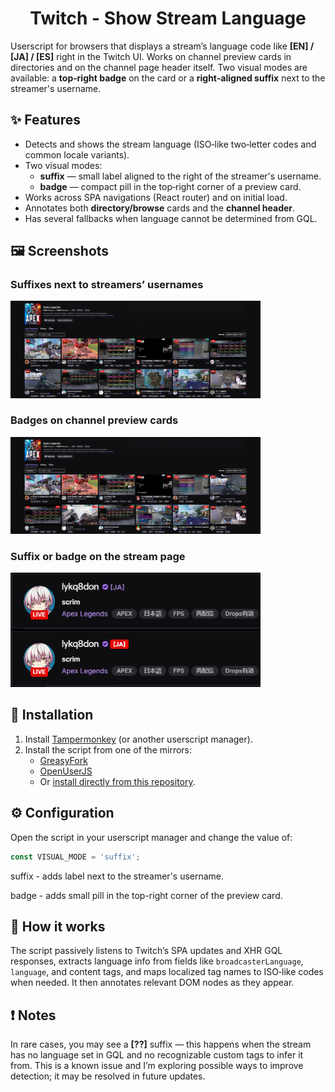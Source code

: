 <h1 align="center">
Twitch - Show Stream Language
</h1>

Userscript for browsers that displays a stream’s language code like **[EN] / [JA] / [ES]** right in the Twitch UI.
Works on channel preview cards in directories and on the channel page header itself.
Two visual modes are available: a **top‑right badge** on the card or a **right‑aligned suffix** next to the streamer's username.

## ✨ Features

- Detects and shows the stream language (ISO‑like two‑letter codes and common locale variants).
- Two visual modes:
  - **suffix** — small label aligned to the right of the streamer's username.
  - **badge** — compact pill in the top‑right corner of a preview card.  
- Works across SPA navigations (React router) and on initial load.
- Annotates both **directory/browse** cards and the **channel header**.
- Has several fallbacks when language cannot be determined from GQL.

## 🖼 Screenshots

### Suffixes next to streamers’ usernames

<img src="media/channels_suffix.jpg" width="400" alt="Channels page — Suffix screenshot" title="Channels page — Suffix"/>

### Badges on channel preview cards

<img src="media/channels_badge.jpg" width="400" alt="Channels page — Badge screenshot" title="Channels page — Badge"/>

### Suffix or badge on the stream page

<img src="media/stream_suffix_and_badge.jpg" width="400" alt="Suffix and badge variants screenshot" title="Suffix and badge variants"/>


## 🚀 Installation

1. Install [Tampermonkey](https://www.tampermonkey.net/) (or another userscript manager).
2. Install the script from one of the mirrors:
   - [GreasyFork](https://greasyfork.org/en/scripts/552795-twitch-show-stream-language)
   - [OpenUserJS](https://openuserjs.org/scripts/Vikindor/Twitch_-_Show_Stream_Language)
   - Or [install directly from this repository](./Twitch_-_Show_Stream_Language.js).

## ⚙️ Configuration

Open the script in your userscript manager and change the value of:

```js
const VISUAL_MODE = 'suffix';
```

suffix - adds label next to the streamer's username.

badge - adds small pill in the top-right corner of the preview card.

## 🔧 How it works

The script passively listens to Twitch’s SPA updates and XHR GQL responses, extracts language info from fields like `broadcasterLanguage`, `language`, and content tags, and maps localized tag names to ISO‑like codes when needed. It then annotates relevant DOM nodes as they appear.

## ❗ Notes

In rare cases, you may see a **[??]** suffix — this happens when the stream has no language set in GQL and no recognizable custom tags to infer it from. This is a known issue and I’m exploring possible ways to improve detection; it may be resolved in future updates.